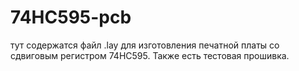 # 74HC595-pcb
тут содержатся файл .lay для изготовления печатной платы со сдвиговым регистром 74HC595. Также есть тестовая прошивка.

